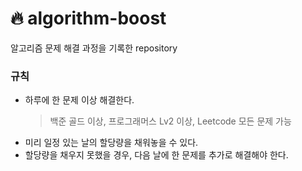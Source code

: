 # 🔥 algorithm-boost
알고리즘 문제 해결 과정을 기록한 repository

### 규칙
- 하루에 한 문제 이상 해결한다.
  > 백준 골드 이상, 프로그래머스 Lv2 이상, Leetcode 모든 문제 가능
- 미리 일정 있는 날의 할당량을 채워놓을 수 있다.
- 할당량을 채우지 못했을 경우, 다음 날에 한 문제를 추가로 해결해야 한다.